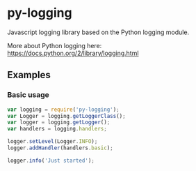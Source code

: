 # py-logging
Javascript logging library based on the Python logging module.

More about Python logging here: https://docs.python.org/2/library/logging.html

## Examples

### Basic usage

```javascript
var logging = require('py-logging');
var Logger = logging.getLoggerClass();
var logger = logging.getLogger();
var handlers = logging.handlers;

logger.setLevel(Logger.INFO);
logger.addHandler(handlers.basic);

logger.info('Just started');
```

